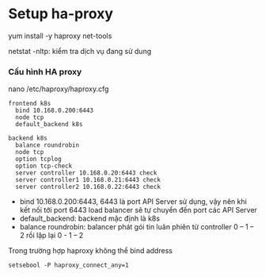 # Setup ha-proxy
yum install -y haproxy net-tools

netstat -nltp: kiểm tra  dịch vụ đang sử  dung

### Cấu hình HA proxy
nano /etc/haproxy/haproxy.cfg

```
frontend k8s
  bind 10.168.0.200:6443
  node tcp
  default_backend k8s

backend k8s
  balance roundrobin
  node tcp
  option tcplog
  option tcp-check
  server controller 10.168.0.20:6443 check
  server controller1 10.168.0.21:6443 check
  server controller2 10.168.0.22:6443 check

```

* bind 10.168.0.200:6443, 6443 là port API Server sử dụng, vậy nên khi kết nối tới port 6443 load balancer sẽ tự chuyển đến port các API Server
* default_backend: backend mặc định là k8s
* balance roundrobin: balancer phát gói tin luân phiên từ controller 0 – 1 – 2 rồi lặp lại 0 - 1 – 2

Trong trường hợp haproxy không thể bind address
```
setsebool -P haproxy_connect_any=1
```
